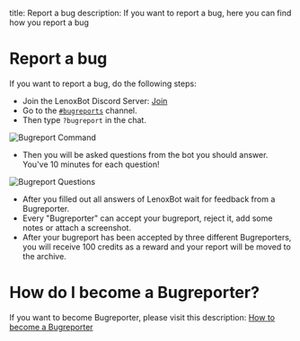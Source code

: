 title: Report a bug
description: If you want to report a bug, here you can find how you report a bug

# Report a bug

If you want to report a bug, do the following steps:

* Join the LenoxBot Discord Server: [Join](https://lenoxbot.com/discord/)
* Go to the [`#bugreports`](https://discord.gg/qvAHreR) channel.
* Then type `?bugreport` in the chat.

![Bugreport Command](https://i.imgur.com/4g1uLM6.png)

* Then you will be asked questions from the bot you should answer. You've 10 minutes for each question!

![Bugreport Questions](https://i.imgur.com/gBsfbn8.png)

* After you filled out all answers of LenoxBot wait for feedback from a Bugreporter.
* Every "Bugreporter" can accept your bugreport, reject it, add some notes or attach a screenshot.
* After your bugreport has been accepted by three different Bugreporters, you will receive 100 credits as a reward and your report will be moved to the archive.

# How do I become a Bugreporter?

If you want to become Bugreporter, please visit this description: [How to become a Bugreporter](https://docs.lenoxbot.com/General%20FAQ/Team/Bugreporter/)
